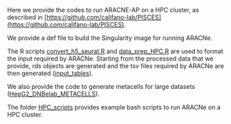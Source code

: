 Here we provide the codes to run ARACNE-AP on a HPC cluster, as described in [https://github.com/califano-lab/PISCES](https://github.com/califano-lab/PISCES).

We provide a def file to build the Singularity image for running ARACNe.

The R scripts [convert_h5_seurat.R](convert_h5_seurat.R) and [data_prep_HPC.R](data_prep_HPC.R) are used to format the input required by ARACNe. Starting from the processed data that we provide, rds objects are generated and the tsv files required by ARACNe are then generated ([input_tables](./input_tables/)).

We also provide the code to generate metacells for large datasets ([HepG2_DNBelab_METACELLS](./HepG2_DNBelab_METACELLS/)).

The folder [HPC_scripts](./HPC_scripts/) provides example bash scripts to run ARACNe on a HPC cluster.
